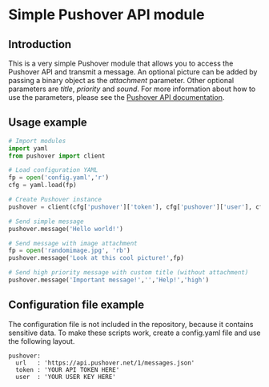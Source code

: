 # Simple Pushover API module

## Introduction
This is a very simple Pushover module that allows you to access the Pushover API
and transmit a message. An optional picture can be added by passing a binary 
object as the *attachment* parameter. Other optional parameters are 
*title*, *priority* and *sound*. For more information about how to use the parameters, 
please see the [Pushover API documentation](https://pushover.net/api).

## Usage example
```python
# Import modules
import yaml
from pushover import client

# Load configuration YAML
fp = open('config.yaml','r')
cfg = yaml.load(fp)

# Create Pushover instance
pushover = client(cfg['pushover']['token'], cfg['pushover']['user'], cfg['pushover']['url'])

# Send simple message
pushover.message('Hello world!')

# Send message with image attachment
fp = open('randomimage.jpg', 'rb')
pushover.message('Look at this cool picture!',fp)

# Send high priority message with custom title (without attachment)
pushover.message('Important message!','','Help!','high')
```

## Configuration file example
The configuration file is not included in the repository, because it contains sensitive data. 
To make these scripts work, create a config.yaml file and use the following layout.
```
pushover:
  url   : 'https://api.pushover.net/1/messages.json'
  token : 'YOUR API TOKEN HERE'
  user  : 'YOUR USER KEY HERE'
```
